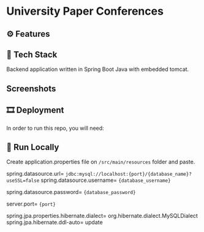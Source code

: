 
# University Paper Conferences



## ⚙ Features




## 🔎 Tech Stack

Backend application written in Spring Boot Java with embedded tomcat.



## Screenshots



## 🎞 Deployment
In order to run this repo, you will need:

    
## 🎨 Run Locally

Create application.properties file on ```/src/main/resources``` folder and paste.

spring.datasource.url= `jdbc:mysql://localhost:{port}/{database_name}?useSSL=false`
spring.datasource.username= `{database_username}`

spring.datasource.password= `{database_password}`

server.port= `{port}`

spring.jpa.properties.hibernate.dialect= org.hibernate.dialect.MySQLDialect
spring.jpa.hibernate.ddl-auto= update




